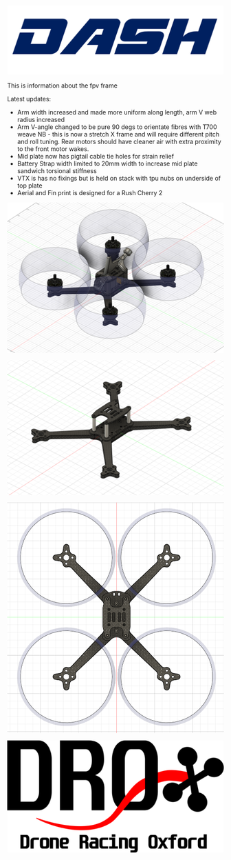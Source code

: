 ![image](images/dash_logo.png)

This is information about the fpv frame

Latest updates:
- Arm width increased and made more uniform along length, arm V web radius increased 
- Arm V-angle changed to be pure 90 degs to orientate fibres with T700 weave NB - this is now a stretch X frame and will require different pitch and roll tuning. Rear motors should have cleaner air with extra proximity to the front motor wakes.
- Mid plate now has pigtail cable tie holes for strain relief
- Battery Strap width limited to 20mm width to increase mid plate sandwich torsional stiffness
- VTX is has no fixings but is held on stack with tpu nubs on underside of top plate
- Aerial and Fin print is designed for a Rush Cherry 2
  



![image](images/complete.png)

![image](images/frame.png)

![image](images/frame_above.png)

![image](images/Logo.png)
